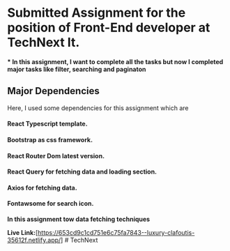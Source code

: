 # Submitted Assignment for the position of Front-End developer at TechNext It.

**\* In this assignment, I want to complete all the tasks but now I completed major tasks like filter, searching and paginaton**

## Major Dependencies

Here, I used some dependencies for this assignment which are

#### React Typescript template.

#### Bootstrap as css framework.

#### React Router Dom latest version.

#### React Query for fetching data and loading section.

#### Axios for fetching data.

#### Fontawsome for search icon.

**In this assignment tow data fetching techniques**

**Live Link:**[https://653cd9c1cd751e6c75fa7843--luxury-clafoutis-35612f.netlify.app/]
#   T e c h N e x t  
 